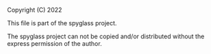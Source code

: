 Copyright (C) 2022

This file is part of the spyglass project.

The spyglass project can not be copied and/or distributed without the express
permission of the author.
